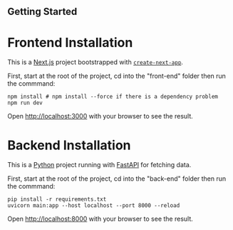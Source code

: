 ## Getting Started

# Frontend Installation
This is a [Next.js](https://nextjs.org/) project bootstrapped with [`create-next-app`](https://github.com/vercel/next.js/tree/canary/packages/create-next-app).

First, start at the root of the project, cd into the "front-end" folder then run the commmand:

```{Bash}
npm install # npm install --force if there is a dependency problem
npm run dev
```

Open [http://localhost:3000](http://localhost:3000) with your browser to see the result.

# Backend Installation
This is a [Python](https://www.python.org/) project running with [FastAPI](https://fastapi.tiangolo.com/) for fetching data.

First, start at the root of the project, cd into the "back-end" folder then run the commmand:

```{Bash}
pip install -r requirements.txt
uvicorn main:app --host localhost --port 8000 --reload
```

Open [http://localhost:8000](http://localhost:8000) with your browser to see the result.